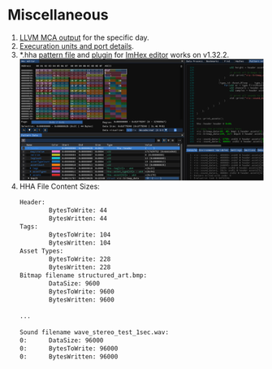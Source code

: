 # Miscellaneous

1. [LLVM MCA output](llvm_mca_output.md) for the specific day.
2. [Execuration units and port details](cpu_details.md).
3. *.hha [pattern file](hha.hexpat) and [plugin](https://github.com/MzaxnaV/EnhancedBitmapVisualizer) for [ImHex editor](https://imhex.werwolv.net/) works on v1.32.2.
    ![hha preview](imhex_hha.png)
4. HHA File Content Sizes:
    ```
    Header:
            BytesToWrite: 44
            BytesWritten: 44
    Tags:
            BytesToWrite: 104
            BytesWritten: 104
    Asset Types:
            BytesToWrite: 228
            BytesWritten: 228
    Bitmap filename structured_art.bmp:
            DataSize: 9600
            BytesToWrite: 9600
            BytesWritten: 9600
    
    ...

    Sound filename wave_stereo_test_1sec.wav:
    0:      DataSize: 96000
    0:      BytesToWrite: 96000
    0:      BytesWritten: 96000
    ```